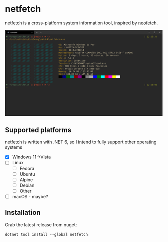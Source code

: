 # netfetch
netfetch is a cross-platform system information tool, inspired by [neofetch](https://github.com/dylanaraps/neofetch).


![netfetch](https://raw.githubusercontent.com/achermack/netfetch/main/netfetch.png)

## Supported platforms
netfetch is written with .NET 6, so I intend to fully support other operating systems

- [X] Windows 11->Vista
- [ ] Linux
  - [ ] Fedora
  - [ ] Ubuntu
  - [ ] Alpine
  - [ ] Debian
  - [ ] Other
- [ ] macOS - maybe?

## Installation
Grab the latest release from nuget:
```
dotnet tool install --global netfetch
```


